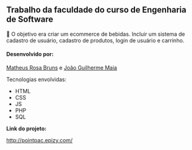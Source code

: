 ## Trabalho da faculdade do curso de Engenharia de Software
:beer: O objetivo era criar um ecommerce de bebidas. Incluir um sistema de cadastro de usuário, cadastro de produtos, login de usuário e carrinho.

#### Desenvolvido por:
[Matheus Rosa Bruns](https://github.com/matheusbruns) e
[João Guilherme Maia](https://github.com/JoaoGuilhermeMaia)


  Tecnologias envolvidas:
  - HTML
  - CSS
  - JS
  - PHP
  - SQL



**Link do projeto:**

http://pointpac.epizy.com/
